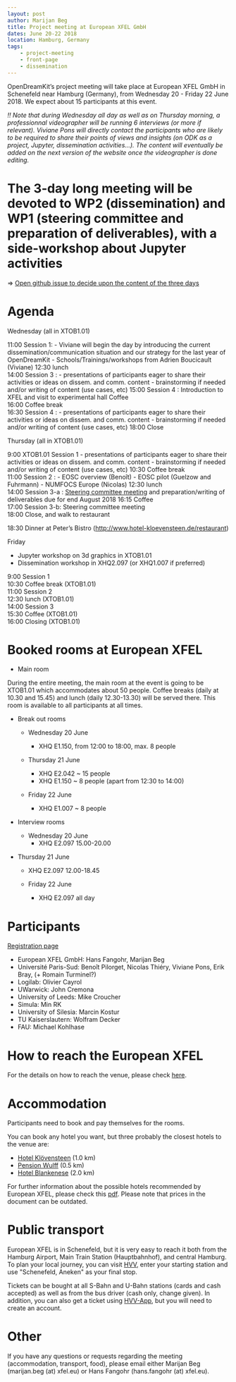 ```yaml
---
layout: post
author: Marijan Beg
title: Project meeting at European XFEL GmbH
dates: June 20-22 2018
location: Hamburg, Germany
tags:
    - project-meeting
    - front-page
    - dissemination
---
```


OpenDreamKit’s project meeting will take place at European XFEL GmbH
in Schenefeld near Hamburg (Germany), from Wednesday 20 - Friday 22
June 2018. We expect about 15 participants at this event.

*!! Note that during Wednesday all day as well as on Thursday morning, a professionnal videographer will be running 6 interviews (or more if relevant). Viviane Pons will directly contact the participants who are likely to be required to share their points of views and insights (on ODK as a project, Jupyter, dissemination activities...). The content will eventually be added on the next version of the website once the videographer is done editing.*

# The 3-day long meeting will be devoted to WP2 (dissemination) and WP1 (steering committee and preparation of deliverables), with a side-workshop about Jupyter activities

=> [Open github issue to decide upon the content of the three days](https://github.com/OpenDreamKit/OpenDreamKit/issues/270)

# Agenda

Wednesday (all in XTOB1.01)  

11:00 Session 1:
    - Viviane will begin the day by introducing the current dissemination/communication situation and our strategy for the last year of OpenDreamKit
    - Schools/Trainings/workshops from Adrien Boucicault (Viviane)
12:30 lunch  
14:00 Session 3 :
    - presentations of participants eager to share their activities or ideas on dissem. and comm. content
    - brainstorming if needed and/or writing of content (use cases, etc)
 15:00 Session 4 : Introduction to XFEL and visit to experimental hall Coffee  
16:00 Coffee break  
16:30 Session 4 : 
    - presentations of participants eager to share their activities or ideas on dissem. and comm. content
    - brainstorming if needed and/or writing of content (use cases, etc)
18:00 Close  

Thursday (all in XTOB1.01)  

9:00 XTOB1.01 Session 1 
    - presentations of participants eager to share their activities or ideas on dissem. and comm. content
    - brainstorming if needed and/or writing of content (use cases, etc)
10:30 Coffee break  
11:00 Session 2 : 
    - EOSC overview (Benoît)
    - EOSC pilot (Guelzow and Fuhrmann)
    - NUMFOCS Europe (Nicolas) 
12:30 lunch  
14:00 Session 3-a : 
[Steering committee meeting](https://opendreamkit.org/meetings/2018-06-20-EuropeanXFEL/ProgressReports) and  preparation/writing of deliverables due for end August 2018
16:15 Coffee  
17:00 Session 3-b: Steering committee meeting  
18:00 Close, and walk to restaurant  

18:30 Dinner at Peter’s Bistro (http://www.hotel-kloevensteen.de/restaurant)  

Friday  

- Jupyter workshop on 3d graphics in XTOB1.01  
- Dissemination workshop in XHQ2.097 (or XHQ1.007 if preferred)  

9:00  Session 1  
10:30 Coffee break (XTOB1.01)  
11:00 Session 2  
12:30 lunch (XTOB1.01)  
14:00 Session 3  
15:30 Coffee (XTOB1.01)  
16:00 Closing (XTOB1.01)  

# Booked rooms at European XFEL

- Main room

During the entire meeting, the main room at the event is going to be XTOB1.01 which accommodates about 50 people. Coffee breaks (daily at 10.30 and 15.45) and lunch (daily 12.30-13.30) will be served there. This room is available to all participants at all times.

- Break out rooms
  - Wednesday 20 June
    - XHQ E1.150, from 12:00 to 18:00, max. 8 people

  - Thursday 21 June
    - XHQ E2.042 ~ 15 people
    - XHQ E1.150 ~ 8 people (apart from 12:30 to 14:00)

  - Friday 22 June
    - XHQ E1.007 ~ 8 people	

- Interview rooms
  - Wednesday 20 June
    - XHQ E2.097 15.00-20.00

- Thursday 21 June
    - XHQ E2.097 12.00-18.45

  - Friday 22 June
    - XHQ E2.097 all day

# Participants

[Registration page](https://framadate.org/XQuv3rtgcC8jtl7c)

- European XFEL GmbH: Hans Fangohr, Marijan Beg
- Université Paris-Sud: Benoît Pilorget, Nicolas Thiéry, Viviane Pons, Erik Bray, (+ Romain Turminel?)
- Logilab: Olivier Cayrol 	
- UWarwick: John Cremona
- University of Leeds: Mike Croucher
- Simula: Min RK
- University of Silesia: Marcin Kostur
- TU Kaiserslautern: Wolfram Decker
- FAU: Michael Kohlhase

# How to reach the European XFEL

For the details on how to reach the venue, please check [here](https://www.xfel.eu/contacts/index_eng.html).

# Accommodation

Participants need to book and pay themselves for the rooms.

You can book any hotel you want, but three probably the closest hotels to the venue are:

- [Hotel Klövensteen](http://www.hotel-kloevensteen.de) (1.0 km)
- [Pension Wulff](http://www.wulff-pension.de) (0.5 km)
- [Hotel Blankenese](http://www.hotel-blankenese.de/) (2.0 km)

For further information about the possible hotels recommended by European XFEL, please check this [pdf](hotels_list.pdf). Please note that prices in the document can be outdated.

# Public transport

European XFEL is in Schenefeld, but it is very easy to reach it both from the Hamburg Airport, Main Train Station (Hauptbahnhof), and central Hamburg. To plan your local journey, you can visit [HVV](http://www.hvv.de/en/), enter your starting station and use "Schenefeld, Aneken" as your final stop.

Tickets can be bought at all S-Bahn and U-Bahn stations (cards and cash accepted) as well as from the bus driver (cash only, change given). In addition, you can also get a ticket using [HVV-App](http://www.hvv.de/fahrplaene/hvv-app/), but you will need to create an account.

# Other

If you have any questions or requests regarding the meeting (accommodation, transport, food), please email either Marijan Beg (marijan.beg (at) xfel.eu) or Hans Fangohr (hans.fangohr (at) xfel.eu).
